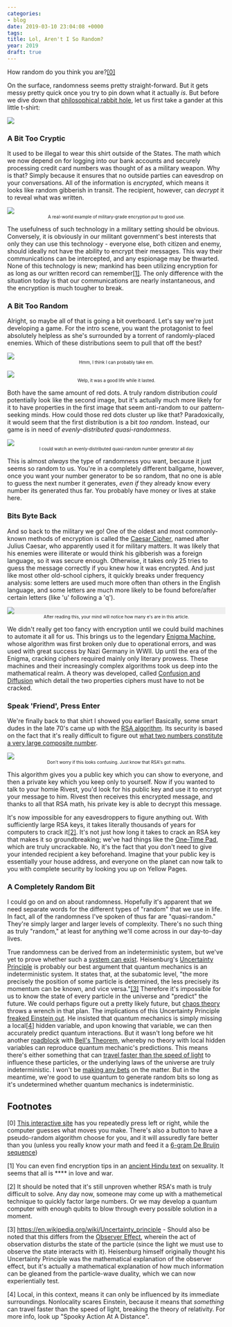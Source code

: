 ```yaml
---
categories:
- blog
date: 2019-03-10 23:04:08 +0000
tags:
title: Lol, Aren't I So Random?
year: 2019
draft: true
---
```

How random do you think you are?<a href="#ref0">[0]</a>

On the surface, randomness seems pretty straight-forward. But it gets messy pretty quick once you try to pin down what it actually _is_. But before we dive down that <a href="#philosophy">philosophical rabbit hole</a>, let us first take a gander at this little t-shirt:

<a href="/imgs/illegal_rsa_shirt.jpg"><img src="/imgs/illegal_rsa_shirt.jpg" style="display:block; margin: 0 auto;" /></a>

### A Bit Too Cryptic

It used to be illegal to wear this shirt outside of the States. The math which we now depend on for logging into our bank accounts and securely processing credit card numbers was thought of as a military weapon. Why is that? Simply because it ensures that no outside parties can eavesdrop on your conversations. All of the information is _encrypted_, which means it looks like random gibberish in transit. The recipient, however, can _decrypt_ it to reveal what was written. 

<p style="text-align: center"><img src='/imgs/cryption_graph.png' style='display:block; margin: 0 auto;' /><span style="font-size: x-small;">A real-world example of military-grade encryption put to good use.</span></p>

The usefulness of such technology in a military setting should be obvious. Conversely, it is obviously in our militant government's best interests that only they can use this technology - everyone else, both citizen and enemy, should ideally not have the ability to encrypt their messages. This way their communications can be intercepted, and any espionage may be thwarted. None of this technology is new; mankind has been utilizing encryption for as long as our written record can remember<a href="#ref1">[1]</a>. The only difference with the situation today is that our communications are nearly instantaneous, and the encryption is much tougher to break.

### A Bit Too Random
Alright, so maybe all of that is going a bit overboard. Let's say we're just developing a game. For the intro scene, you want the protagonist to feel absolutely helpless as she's surrounded by a torrent of randomly-placed enemies. Which of these distributions seem to pull that off the best?
<p style="text-align: center"><img src='/imgs/50_random.png' style='display:block; margin: 0 auto;' />
<span style="font-size: x-small;">Hmm, I think I can probably take em.</span></p>

<p style="text-align: center"><img src="/imgs/50_distributed_quasirandom.png" style="display:block; margin: 0 auto;" />
<span style="font-size: x-small;">Welp, it was a good life while it lasted.</span></p>

Both have the same amount of red dots. A truly random distribution _could_ potentially look like the second image, but it's actually much more likely for it to have properties in the first image that seem anti-random to our pattern-seeking minds. How could those red dots cluster up like that? Paradoxically, it would seem that the first distribution is a bit _too random_. Instead, our game is in need of _evenly-distributed quasi-randomness_. 

<p style="text-align: center"><a href="/imgs/quasi_random.gif"><img src="/imgs/quasi_random.gif" style="display:block; margin: 0 auto;" /></a>
<span style="font-size: x-small;">I could watch an evenly-distributed quasi-random number generator all day</span></p>

This is almost _always_ the type of randomness you want, because it just seems so random to us. You're in a completely different ballgame, however, once you want your number generator to be so random, that no one is able to guess the next number it generates, _even if_ they already know every number its generated thus far. You probably have money or lives at stake here.

### Bits Byte Back
And so back to the military we go! One of the oldest and most commonly-known methods of encryption is called the <a href="https://www.xarg.org/tools/caesar-cipher/">Caesar Cipher</a>, named after Julius Caesar, who apparently used it for military matters. It was likely that his enemies were illiterate or would think his gibberish was a foreign language, so it was secure enough. Otherwise, it takes only 25 tries to guess the message correctly if you knew how it was encrypted. And just like most other old-school ciphers, it quickly breaks under frequency analysis: some letters are used much more often than others in the English language, and some letters are much more likely to be found before/after certain letters (like 'u' following a 'q').

<p style="text-align: center"><img src="/imgs/frequency_analysis.svg" style="display:block; margin: 0 auto; background:#efefef;" />
<span style="font-size: x-small;">After reading this, your mind will notice how many e's are in this article.</span></p>

We didn't really get too fancy with encryption until we could build machines to automate it all for us. This brings us to the legendary <a href="https://en.wikipedia.org/wiki/Enigma_machine">Enigma Machine</a>, whose algorithm was first broken only due to operational errors, and was used with great success by Nazi Germany in WWII. Up until the era of the Enigma, cracking ciphers required mainly only literary prowess. These machines and their increasingly complex algorithms took us deep into the mathematical realm. A theory was developed, called <a href="https://en.wikipedia.org/wiki/Confusion_and_diffusion">Confusion and Diffusion</a> which detail the two properties ciphers must have to not be cracked.

### Speak 'Friend', Press Enter
We're finally back to that shirt I showed you earlier! Basically, some smart dudes in the late 70's came up with the <a href="https://en.wikipedia.org/wiki/RSA_(cryptosystem)">RSA algorithm</a>. Its security is based on the fact that it's really difficult to figure out <a href="https://en.wikipedia.org/wiki/Factoring_problem">what two numbers constitute a very large composite number</a>.

<p style="text-align: center"><img src="/imgs/rsa_algorithm.jpg" style="display:block; margin: 0 auto;" />
<span style="font-size: x-small;">Don't worry if this looks confusing. Just know that RSA's got maths.</span></p>

This algorithm gives you a public key which you can show to everyone, and then a private key which you keep only to yourself. Now if you wanted to talk to your homie Rivest, you'd look for his public key and use it to encrypt your message to him. Rivest then receives this encrypted message, and thanks to all that RSA math, his private key is able to decrypt this message. 

It's now impossible for any eavesdroppers to figure anything out. With sufficiently large RSA keys, it takes literally thousands of years for computers to crack it<a href="#ref2">[2]</a>. It's not just how long it takes to crack an RSA key that makes it so groundbreaking; we've had things like the <a href="https://en.wikipedia.org/wiki/One-time_pad">One-Time Pad</a>, which are truly uncrackable. No, it's the fact that you don't need to give your intended recipient a key beforehand. Imagine that your public key is essentially your house address, and everyone on the planet can now talk to you with complete security by looking you up on Yellow Pages.

<span id="philosophy"></span>
### A Completely Random Bit
I could go on and on about randomness. Hopefully it's apparent that we need separate words for the different types of "random" that we use in life. In fact, all of the randomness I've spoken of thus far are "quasi-random." They're simply larger and larger levels of complexity. There's no such thing as truly "random," at least for anything we'll come across in our day-to-day lives.

True randomness can be derived from an indeterministic system, but we've yet to prove whether such a <a href="https://en.wikipedia.org/wiki/Indeterminism">system can exist</a>. Heisenburg's <a href="https://www.britannica.com/science/uncertainty-principle/media/614029/216617">Uncertainty Principle</a> is probably our best argument that quantum mechanics is an indeterministic system. It states that, at the subatomic level, "the more precisely the position of some particle is determined, the less precisely its momentum can be known, and vice versa."<a href="#ref3">[3]</a> Therefore it's impossible for us to know the state of every particle in the universe and "predict" the future. We could perhaps figure out a pretty likely future, but <a href="https://en.wikipedia.org/wiki/Chaos_theory">chaos theory</a> throws a wrench in that plan. The implications of this Uncertainty Principle <a href="https://en.wiktionary.org/wiki/God_does_not_play_dice_with_the_universe">freaked Einstein out</a>. He insisted that quantum mechanics is simply missing a local<a href="#ref4">[4]</a> hidden variable, and upon knowing that variable, we can then accurately predict quantum interactions. But it wasn't long before we hit another <a href="/imgs/epr_paradox.PNG">roadblock</a> with <a href="/imgs/bells_theorem.PNG">Bell's Theorem</a>, whereby no theory with local hidden variables can reproduce quantum mechanic's predictions. This means there's either something that can <a href="https://en.wikipedia.org/wiki/Tachyon">travel faster than the speed of light</a> to influence these particles, or the underlying laws of the universe are truly indeterministic. I won't be <a href="/writes/wanderlust/">making any bets</a> on the matter. But in the meantime, we're good to use quantum to generate random bits so long as it's undetermined whether quantum mechanics is indeterministic.

## Footnotes

<span id="ref0">[0]</span> <a href="https://www.expunctis.com/2019/03/07/Not-so-random.html">This interactive site</a> has you repeatedly press left or right, while the computer guesses what moves you make. There's also a button to have a pseudo-random algorithm choose for you, and it will assuredly fare better than you (unless you really know your math and feed it a <a href="https://en.wikipedia.org/wiki/De_Bruijn_sequence">6-gram De Bruijn sequence</a>)

<span id="ref1">[1]</span> You can even find encryption tips in an <a href="https://en.wikipedia.org/wiki/Mlecchita_vikalpa">ancient Hindu text</a> on sexuality. It seems that all is **** in love and war.

<span id="ref2">[2]</span> It should be noted that it's still unproven whether RSA's math is truly difficult to solve. Any day now, someone may come up with a mathemetical technique to quickly factor large numbers. Or we may develop a quantum computer with enough qubits to blow through every possible solution in a moment.

<span id="ref3">[3]</span> https://en.wikipedia.org/wiki/Uncertainty_principle - Should also be noted that this differs from the <a href="https://en.wikipedia.org/wiki/Observer_effect_(physics)">Observer Effect</a>, wherein the act of observation disturbs the state of the particle (since the light we must use to observe the state interacts with it). Heisenburg himself originally thought his Uncertainty Principle was the mathematical explanation of the observer effect, but it's actually a mathematical explanation of how much information can be gleaned from the particle-wave duality, which we can now experientially test.

<span id="ref4">[4]</span> Local, in this context, means it can only be influenced by its immediate surroundings. Nonlocality scares Einstein, because it means that _something_ can travel faster than the speed of light, breaking the theory of relativity. For more info, look up "Spooky Action At A Distance".